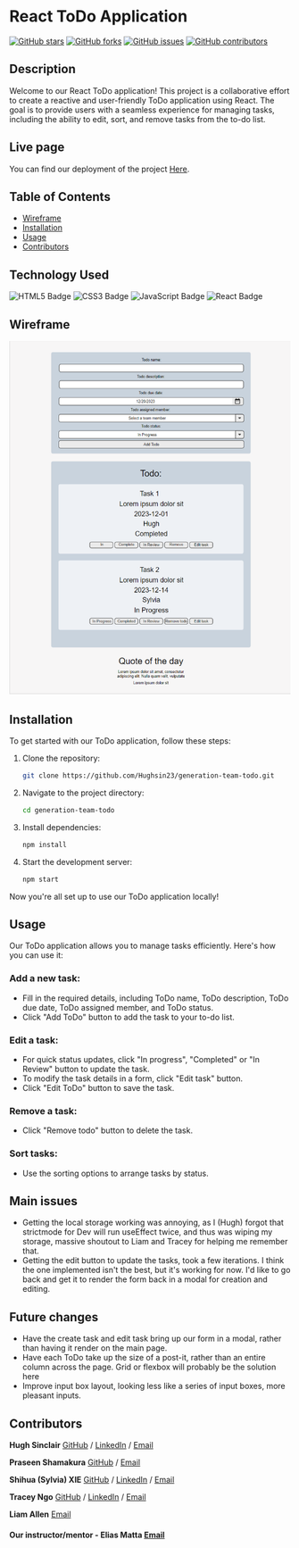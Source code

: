 # React ToDo Application

[![GitHub stars](https://img.shields.io/github/stars/Hughsin23/generation-team-todo)](https://github.com/Hughsin23/generation-team-todo/stargazers)
[![GitHub forks](https://img.shields.io/github/forks/Hughsin23/generation-team-todo)](https://github.com/Hughsin23/generation-team-todo/network)
[![GitHub issues](https://img.shields.io/github/issues/Hughsin23/generation-team-todo)](https://github.com/Hughsin23/generation-team-todo/issues)
[![GitHub contributors](https://img.shields.io/github/contributors/Hughsin23/generation-team-todo)](https://github.com/Hughsin23/generation-team-todo/graphs/contributors)

## Description

Welcome to our React ToDo application! This project is a collaborative effort to create a reactive and user-friendly ToDo application using React. The goal is to provide users with a seamless experience for managing tasks, including the ability to edit, sort, and remove tasks from the to-do list.

## Live page

You can find our deployment of the project [Here](https://hughsin23.github.io/generation-team-todo/).

## Table of Contents

* [Wireframe](#wireframe)
* [Installation](#installation)
* [Usage](#usage)
* [Contributors](#contributors)

## Technology Used

![HTML5 Badge](https://img.shields.io/badge/HTML5-E34F26?style=for-the-badge&logo=html5&logoColor=white)
![CSS3 Badge](https://img.shields.io/badge/CSS3-1572B6?style=for-the-badge&logo=css3&logoColor=white)
![JavaScript Badge](https://img.shields.io/badge/JavaScript-F7DF1E?style=for-the-badge&logo=javascript&logoColor=black)
![React Badge](https://img.shields.io/badge/React-%2320232a?style=for-the-badge&logo=react&logoColor=%2361DAFB)

## Wireframe

![Wireframe](./to-do-app-wireframe.png)

## Installation

To get started with our ToDo application, follow these steps:

1. Clone the repository:
   ```sh
   git clone https://github.com/Hughsin23/generation-team-todo.git
   ```
2. Navigate to the project directory:
    ```sh
    cd generation-team-todo
    ```
3. Install dependencies:
    ```sh
    npm install
    ```
4. Start the development server:
    ```sh
    npm start
    ```
Now you're all set up to use our ToDo application locally!

## Usage

Our ToDo application allows you to manage tasks efficiently. Here's how you can use it:

### Add a new task:

* Fill in the required details, including ToDo name, ToDo description, ToDo due date, ToDo assigned member, and ToDo status.
* Click "Add ToDo" button to add the task to your to-do list.

### Edit a task:

* For quick status updates, click "In progress", "Completed" or "In Review" button to update the task.
* To modify the task details in a form, click "Edit task" button.
* Click "Edit ToDo" button to save the task.

### Remove a task:

* Click "Remove todo" button to delete the task.

### Sort tasks:

* Use the sorting options to arrange tasks by status.

## Main issues
* Getting the local storage working was annoying, as I (Hugh) forgot that strictmode for Dev will run useEffect twice, and thus was wiping my storage, massive shoutout to Liam and Tracey for helping me remember that.
* Getting the edit button to update the tasks, took a few iterations. I think the one implemented isn't the best, but it's working for now. I'd like to go back and get it to render the form back in a modal for creation and editing.

## Future changes
* Have the create task and edit task bring up our form in a modal, rather than having it render on the main page.
* Have each ToDo take up the size of a post-it, rather than an entire column across the page. Grid or flexbox will probably be the solution here
* Improve input box layout, looking less like a series of input boxes, more pleasant inputs.  

## Contributors

__Hugh Sinclair__
[GitHub](https://github.com/Hughsin23 "Hugh's GitHub") / [LinkedIn](https://www.linkedin.com/in/hugh-sinclair-dev/ "Hugh's LinkedIn") / [Email](<hughsin23@gmail.com>)

__Praseen Shamakura__
[GitHub](https://github.com/PraseenS "Praseen's GitHub") / [Email](<spraseen@gmail.com>)

__Shihua (Sylvia) XIE__
[GitHub](https://github.com/shihuaxie "Shihua's GitHub") / [LinkedIn](https://www.linkedin.com/in/shihua-sylvia-xie-136282197/ "Shihua's LinkedIn") / [Email](<sylvia501628@gmail.com>)

__Tracey Ngo__
[GitHub](https://github.com/NTracey "Tracey's GitHub") / [LinkedIn](https://www.linkedin.com/in/tracey-ngo/ "Tracey's LinkedIn") / [Email](<traceyngo4@gmail.com>)

__Liam Allen__
[Email](<liamleeallen1998@hotmail.com>)

#### Our instructor/mentor - __Elias Matta__ [Email](<elias.matta@generation.org>)
